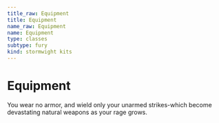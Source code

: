 ```yaml
---
title_raw: Equipment
title: Equipment
name_raw: Equipment
name: Equipment
type: classes
subtype: fury
kind: stormwight kits
---
```


# Equipment

You wear no armor, and wield only your unarmed strikes-which become devastating natural weapons as your rage grows.
